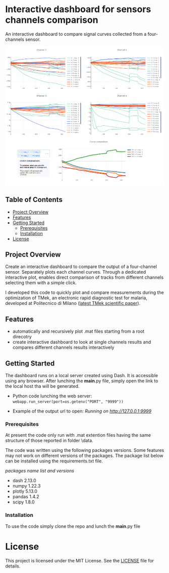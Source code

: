 # Interactive dashboard for sensors channels comparison

An interactive dashboard to compare signal curves collected from a four-channels sensor.

![Alt text](images/demo.png)

## Table of Contents

- [Project Overview](#project-overview)
- [Features](#features)
- [Getting Started](#getting-started)
  - [Prerequisites](#prerequisites)
  - [Installation](#installation)
- [License](#license)

## Project Overview

Create an interactive dashboard to compare the output of a four-channel sensor. Separately plots each channel curves. Through a dedicated interactive plot, enables direct comparison of tracks from different channels selecting them with a simple click.

I developed this code to quickly plot and compare measurements during the optimization of TMek, an electronic rapid diagnostic test for malaria, developed at Politecnico di Milano ([latest TMek scientific paper](https://ieeexplore.ieee.org/abstract/document/9924602)). 

## Features

- automatically and recursively plot .mat files starting from a root direcotry
- create interactive dashboard to look at single channels results and compares different channels results interactively

## Getting Started

The dashboard runs on a local server created using Dash. It is accessible using any browser. After lunching the __main__.py file, simply open the link to the local host tha will be generated.

- Python code lunching the web server:
     ```webapp.run_server(port=os.getenv("PORT", "9999"))```

- Example of the output url to open:
    *Running on http://127.0.0.1:9999*

### Prerequisites

At present the code only run with .mat extention files having the same structure of those reported in folder \data.

The code was written using the following packages versions. Some features may not work on different versions of the packages.
The package list below can be installed using the requirements.txt file.

*packages name list and versions*

- dash             2.13.0
- numpy            1.22.3
- plotly           5.13.0
- pandas           1.4.2
- scipy            1.8.0

### Installation

To use the code simply clone the repo and lunch the __main__.py file

# License

This project is licensed under the MIT License. See the [LICENSE](LICENSE) file for details.
